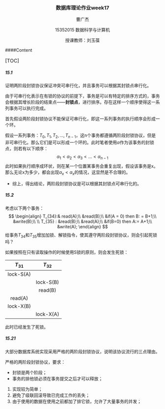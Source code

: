 <center>

### 数据库理论作业week17

</center>

<center> 曹广杰 

15352015 数据科学与计算机

授课教师：刘玉葆</center>

####Content

<font size=3>

[TOC]

</font>

##### 15.1

证明两阶段封锁协议保证冲突可串行化，并且事务可以根据其封锁点串行化。

由于可串行化表示在有锁的协议的前提下，事务是可以有特定的排序方式的，事务会根据其增长阶段的结束点——**封锁点**，进行排序。存在这样一个顺序使得这一系列事务可以执行完成。

首先假设两阶段封锁协议不能保证可串行化，即这一系列事务的执行顺序会形成一个环。

假设一系列事务：$T_0, T_1, T_2, ..., T_{n-1}$，这n个事务都遵循两阶段封锁协议，但是非可串行化。那么它们是可以形成一个环的。此时笔者使用$\alpha$作为该事务的封锁点，则若有以下顺序：
$$
\alpha_{1}<\alpha_{2}<\alpha_3<...<\alpha_{n-1}
$$
此时如果执行顺序成环状，则在某一个位置某事务会重复出现，假设该事务是x。那么无论x为多少，都会出现$\alpha_x<\alpha_x$的情况，这显然是不合理的。

- 综上，得出结论，两阶段封锁协议是可以根据其封锁点可串行化的。

##### 15.2

考虑以下两个事务：
$$
\begin{align}
T_{34}:& read(A);\\
&read(B);\\
&if(A = 0) then B: = B+1;\\
&write(B);\\
\\
T_{35} : &read(B);\\
&read(A);\\
&if(B=0) then A:= A+1;\\
&write(A);
\end{align}
$$
给事务$T_{34}$和$T_{35}$增加加锁、解锁指令，使其遵守两阶段封锁协议，则会引起死锁吗？

如果按照在只有读取操作的时候使用S锁的原则，则会发生死锁：

| $T_{31}$  | $T_{32}$  |
| :-------: | :-------: |
| lock-S(A) |           |
|           | lock-S(B) |
|           |  read(B)  |
|  read(A)  |           |
| lock-X(B) |           |
|           | lock-X(A) |

此时已经发生了死锁。

##### 15.21

大部分数据库系统实现采用严格的两阶段封锁协议，说明该协议流行的三点理由。

严格的两阶段封锁协议，要求：

* 封锁是两个阶段；
* 事务的排他锁必须在事务提交之后才可以释放；



1. 实现较为简单；
2. 避免了级联回滚导致已完成工作的丢失；
3. 由于使用的数据在使用之前都加了排它锁，允许了大量事务的并发；